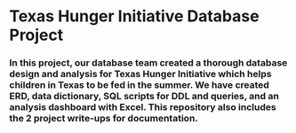 # Texas Hunger Initiative Database Project

### In this project, our database team created a thorough database design and analysis for Texas Hunger Initiative which helps children in Texas to be fed in the summer. We have created ERD, data dictionary, SQL scripts for DDL and queries, and an analysis dashboard with Excel. This repository also includes the 2 project write-ups for documentation.
